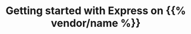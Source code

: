 ---
title: Getting started with Express on {{% vendor/name %}}
sidebarTitle: Express
sidebarIgnore: true
description: |
    [Express](https://expressjs.com/) is a minimal and flexible Node.js web application framework that provides a robust set of features for web and mobile applications.
---
